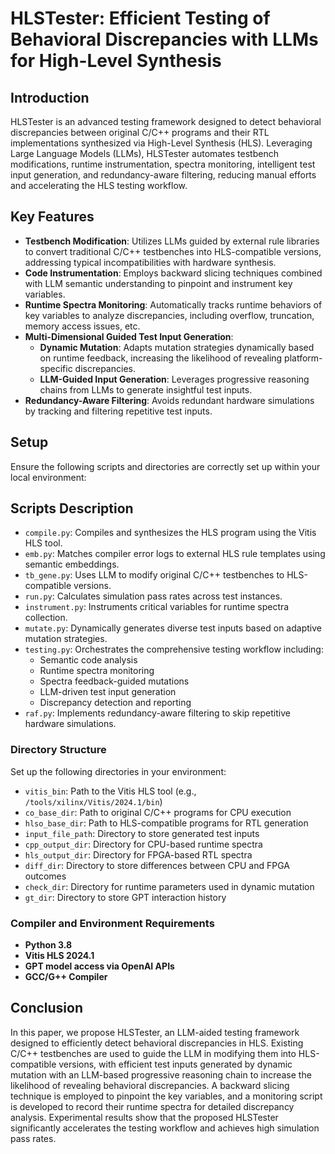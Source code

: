 # HLSTester: Efficient Testing of Behavioral Discrepancies with LLMs for High-Level Synthesis

## Introduction
HLSTester is an advanced testing framework designed to detect behavioral discrepancies between original C/C++ programs and their RTL implementations synthesized via High-Level Synthesis (HLS). Leveraging Large Language Models (LLMs), HLSTester automates testbench modifications, runtime instrumentation, spectra monitoring, intelligent test input generation, and redundancy-aware filtering, reducing manual efforts and accelerating the HLS testing workflow.

## Key Features
- **Testbench Modification**: Utilizes LLMs guided by external rule libraries to convert traditional C/C++ testbenches into HLS-compatible versions, addressing typical incompatibilities with hardware synthesis.
- **Code Instrumentation**: Employs backward slicing techniques combined with LLM semantic understanding to pinpoint and instrument key variables.
- **Runtime Spectra Monitoring**: Automatically tracks runtime behaviors of key variables to analyze discrepancies, including overflow, truncation, memory access issues, etc.
- **Multi-Dimensional Guided Test Input Generation**:
  - **Dynamic Mutation**: Adapts mutation strategies dynamically based on runtime feedback, increasing the likelihood of revealing platform-specific discrepancies.
  - **LLM-Guided Input Generation**: Leverages progressive reasoning chains from LLMs to generate insightful test inputs.
- **Redundancy-Aware Filtering**: Avoids redundant hardware simulations by tracking and filtering repetitive test inputs.

## Setup
Ensure the following scripts and directories are correctly set up within your local environment:

## Scripts Description
- `compile.py`: Compiles and synthesizes the HLS program using the Vitis HLS tool.
- `emb.py`: Matches compiler error logs to external HLS rule templates using semantic embeddings.
- `tb_gene.py`: Uses LLM to modify original C/C++ testbenches to HLS-compatible versions.
- `run.py`: Calculates simulation pass rates across test instances.
- `instrument.py`: Instruments critical variables for runtime spectra collection.
- `mutate.py`: Dynamically generates diverse test inputs based on adaptive mutation strategies.
- `testing.py`: Orchestrates the comprehensive testing workflow including:
  - Semantic code analysis
  - Runtime spectra monitoring
  - Spectra feedback-guided mutations
  - LLM-driven test input generation
  - Discrepancy detection and reporting
- `raf.py`: Implements redundancy-aware filtering to skip repetitive hardware simulations.

### Directory Structure
Set up the following directories in your environment:
- `vitis_bin`: Path to the Vitis HLS tool (e.g., `/tools/xilinx/Vitis/2024.1/bin`)
- `co_base_dir`: Path to original C/C++ programs for CPU execution
- `hlso_base_dir`: Path to HLS-compatible programs for RTL generation
- `input_file_path`: Directory to store generated test inputs
- `cpp_output_dir`: Directory for CPU-based runtime spectra
- `hls_output_dir`: Directory for FPGA-based RTL spectra
- `diff_dir`: Directory to store differences between CPU and FPGA outcomes
- `check_dir`: Directory for runtime parameters used in dynamic mutation
- `gt_dir`: Directory to store GPT interaction history

### Compiler and Environment Requirements
- **Python 3.8**
- **Vitis HLS 2024.1**
- **GPT model access via OpenAI APIs**
- **GCC/G++ Compiler** 

## Conclusion
In this paper, we propose HLSTester, an LLM-aided testing framework designed to efficiently detect behavioral discrepancies in HLS. Existing C/C++ testbenches are used to guide the LLM in modifying them into HLS-compatible versions, with efficient test inputs generated by dynamic mutation with an LLM-based progressive reasoning chain to increase the likelihood of revealing behavioral discrepancies. A backward slicing technique is employed to pinpoint the key variables, and a monitoring script is developed to record their runtime spectra for detailed discrepancy analysis. Experimental results show that the proposed HLSTester significantly accelerates the testing workflow and achieves high simulation pass rates.
